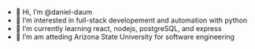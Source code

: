 - 👋 Hi, I’m @daniel-daum
- 👀 I’m interested in full-stack developement and automation with python
- 🌱 I’m currently learning react, nodejs, postgreSQL, and express
- 💞️ I’m am atteding Arizona State University for software engineering
<!-- - 📫 Reach me at daniel_daum@outlook.com -->

<!---
daniel-daum/daniel-daum is a ✨ special ✨ repository because its `README.md` (this file) appears on your GitHub profile.
You can click the Preview link to take a look at your changes.
--->

